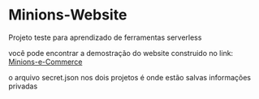 # Minions-Website
Projeto teste para aprendizado de ferramentas serverless

você pode encontrar a demostração do website construido no link: [Minions-e-Commerce](http://d2ieqduk9u5zut.cloudfront.net)


o arquivo secret.json nos dois projetos é onde estão salvas informações privadas

